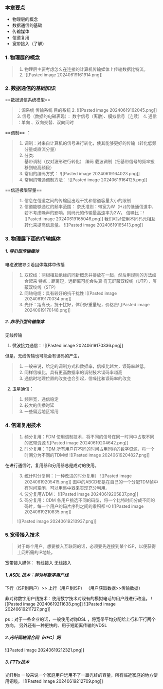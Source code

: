 ### 本章要点
- 物理层的概念
- 数据通信的基础
- 传输媒体
- 信道复用
- 宽带接入（了解）
### 1. 物理层的概念

> 1. 物理层主要考虑怎么在连接的计算机传输媒体上传输数据比特流。
> 2. ![[Pasted image 20240619161914.png]]

### 2. 数据通信的基础知识
 ==数据通信系统模型==
>：源系统  传输系统 目的系统
> 2. ![[Pasted image 20240619162045.png]]
> 3. 信号（数据的电磁表现）： 数字信号（离散)、模拟信号（连续）
> 4. 通信 ：单向  、双向交替、双向同时

==调制== ：
> 1. 调制：对来自计算机的信号进行转化，使其能够更好的传输（转化低频分量或直流分量）
> 2. 分类:                                                                          
>        基带调制（仅对波形进行转化）  编码
>        载波调制（把基带信号的频率搬移到较高频段）
> 3. 常用的编码方式：
> ![[Pasted image 20240619164023.png]]
> 4. 常用的带通调制方法：
> ![[Pasted image 20240619164125.png]]

==信道极限容量== 
> 1. 信息在信道之间的传输回出现干扰和信道容量大小的限制
> 2. 信道能够通过的频率范围：
>    奈氏准则：带宽为W（Hz)的低通信道中，若不考虑噪声的影响，则码元的传输最高速率为2W。
>    信噪比：![[Pasted image 20240619165046.png]]
>    我们可以使用不同码元相互转化来提高信息量。
>    ![[Pasted image 20240619165413.png]]

### 3. 物理层下面的传输媒体
##### 1. 导引型传输媒体

电磁波被导引着固体媒体中传播

> 1. 双绞线：两根相互绝缘的同新概念并排放在一起，然后用规则的方法绞合起来
> 特点：距离短，远距离可能会失真
> 有无屏蔽双绞线（UTP），屏蔽双绞线（STP）
> 2. 同轴电缆：具有较好的抗干扰性 ![[Pasted image 20240619170034.png]]
> 3. 光纤：距离长，抗干扰好，体积好重量轻，价格贵![[Pasted image 20240619170148.png]]

##### 2. 非导引型传输媒体

无线传输

1. 微波接力通信：
![[Pasted image 20240619170336.png]]

但是，无线传输也可能会有误码的产生，
>1. 一般来说，给定的调制方式和数据率，信噪比越大，误码率越低。
>2. 同样信噪比，具有更高数据率的调制技术误码率越高
>3. 通信时地理位置的改变也会引起，信噪比和误码率的改变

2. 卫星通信：
> 1. 频带宽，通信稳定
> 2. 较大的传播时延
> 3. 一些偏远地区常用


### 4. 信道复用技术

> 1. 频分复用：FDM
> 使用调制技术，将不同的信号在同一时间中占取不同的宽带资源
> ![[Pasted image 20240619204642.png]]
> 2. 时分复用：TDM
> 所有用户在不同的时间占用同样的数字资源，将一个时间分为不同的TDM帧
> ![[Pasted image 20240619204827.png]]
> 
在进行通信时，复用器和分用器总是成对的使用。
> 3. 统计时分复用：（一种改进的时分复用）
> ![[Pasted image 20240619205415.png]]
> 图中的ABCD都是在自己的一个分配TDM帧中有时间空闲，可以用集中器来实现充分利用。
> 4. 波分复用WDM：
> ![[Pasted image 20240619205837.png]]
>5. 码分复用：CDM
>各用户挑选不同的码型，将一个比特时间分成不同的码片，每一个用户的码片序列之间的乘积都=0
>![[Pasted image 20240619210835.png]]
>
>![[Pasted image 20240619210937.png]]

### 5.宽带接入技术
>对于每个用户，想要接入互联网的话，必须要先连接到某个ISP，以便获得上网所需的IP地址。

宽带接入媒体：  有线接入    无线接入

##### 1. ASDL 技术：非对称数字用户线

下行（ISP到用户）>> 上行（用户到ISP）
（用户获取数据>>传输数据）

非对称数字用户线技术：使用数字技术对现有的模拟电话的用户线进行改造。
![[Pasted image 20240619211638.png]]
![[Pasted image 20240619211727.png]]



ps：对于一些企业的话，一般使用对称DSL ，将宽带平均分配给上行和下行两个方向。
另外还有一种更快的、用于短距离传输的VDSL

##### 2.光纤同轴混合网（HFC）网

![[Pasted image 20240619212321.png]]
##### 3. FTTx技术
光纤到x
一般来说一个家庭用户远用不了一跟光纤的容量，所有临近家庭的地方使用铜缆。
![[Pasted image 20240619212709.png]]
